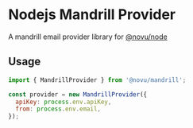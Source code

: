 # Nodejs Mandrill Provider

A mandrill email provider library for [@novu/node](https://github.com/notifirehq/novu)

## Usage

```javascript
import { MandrillProvider } from '@novu/mandrill';

const provider = new MandrillProvider({
  apiKey: process.env.apiKey,
  from: process.env.email,
});
```
